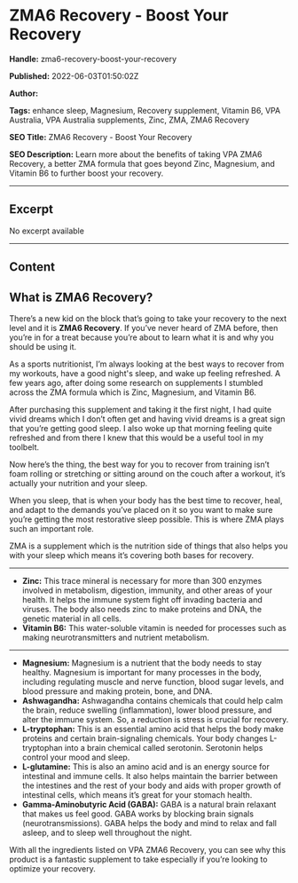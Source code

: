 # ZMA6 Recovery - Boost Your Recovery

**Handle:** zma6-recovery-boost-your-recovery

**Published:** 2022-06-03T01:50:02Z

**Author:**  

**Tags:** enhance sleep, Magnesium, Recovery supplement, Vitamin B6, VPA Australia, VPA Australia supplements, Zinc, ZMA, ZMA6 Recovery

**SEO Title:** ZMA6 Recovery - Boost Your Recovery

**SEO Description:** Learn more about the benefits of taking VPA ZMA6 Recovery, a better ZMA formula that goes beyond Zinc, Magnesium, and Vitamin B6 to further boost your recovery. 

---

## Excerpt

No excerpt available

---

## Content

## What is ZMA6 Recovery?

There’s a new kid on the block that’s going to take your recovery to the next level and it is **ZMA6 Recovery**. If you’ve never heard of ZMA before, then you’re in for a treat because you’re about to learn what it is and why you should be using it.

As a sports nutritionist, I’m always looking at the best ways to recover from my workouts, have a good night's sleep, and wake up feeling refreshed. A few years ago, after doing some research on supplements I stumbled across the ZMA formula which is Zinc, Magnesium, and Vitamin B6.

After purchasing this supplement and taking it the first night, I had quite vivid dreams which I don’t often get and having vivid dreams is a great sign that you’re getting good sleep. I also woke up that morning feeling quite refreshed and from there I knew that this would be a useful tool in my toolbelt.

Now here’s the thing, the best way for you to recover from training isn’t foam rolling or stretching or sitting around on the couch after a workout, it’s actually your nutrition and your sleep.

When you sleep, that is when your body has the best time to recover, heal, and adapt to the demands you’ve placed on it so you want to make sure you’re getting the most restorative sleep possible. This is where ZMA plays such an important role.

ZMA is a supplement which is the nutrition side of things that also helps you with your sleep which means it’s covering both bases for recovery.

---

- **Zinc:** This trace mineral is necessary for more than 300 enzymes involved in metabolism, digestion, immunity, and other areas of your health. It helps the immune system fight off invading bacteria and viruses. The body also needs zinc to make proteins and DNA, the genetic material in all cells.
- **Vitamin B6:** This water-soluble vitamin is needed for processes such as making neurotransmitters and nutrient metabolism.

---

- **Magnesium:** Magnesium is a nutrient that the body needs to stay healthy. Magnesium is important for many processes in the body, including regulating muscle and nerve function, blood sugar levels, and blood pressure and making protein, bone, and DNA.
- **Ashwagandha:** Ashwagandha contains chemicals that could help calm the brain, reduce swelling (inflammation), lower blood pressure, and alter the immune system. So, a reduction is stress is crucial for recovery.
- **L-tryptophan:** This is an essential amino acid that helps the body make proteins and certain brain-signaling chemicals. Your body changes L-tryptophan into a brain chemical called serotonin. Serotonin helps control your mood and sleep.
- **L-glutamine:** This is also an amino acid and is an energy source for intestinal and immune cells. It also helps maintain the barrier between the intestines and the rest of your body and aids with proper growth of intestinal cells, which means it’s great for your stomach health.
- **Gamma-Aminobutyric Acid (GABA):** GABA is a natural brain relaxant that makes us feel good. GABA works by blocking brain signals (neurotransmissions). GABA helps the body and mind to relax and fall asleep, and to sleep well throughout the night.

With all the ingredients listed on VPA ZMA6 Recovery, you can see why this product is a fantastic supplement to take especially if you’re looking to optimize your recovery.

